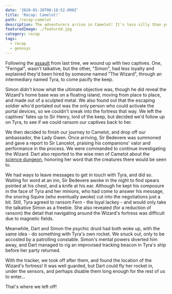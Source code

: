 ```yaml
---
date: '2020-01-20T08:18:52.000Z'
title: 'Recap: Camelot!'
path: /recap-camelot
description: The adventurers arrive in Camelot! It's less silly than you think though
featuredImage: ./featured.jpg
category: recap
tags:
  - recap
  - genesys
---
```

    


Following the [assault](/recap-assault-on-the-march-keep/) from last time, we wound up with two captives. One, "Ferngal", wasn't talkative, but the other, "Simon", had less loyalty and explained they'd been hired by someone named "The Wizard", through an intermediary named Tyra, to come pacify the keep.

Simon didn't know what the ultimate objective was, though he did reveal the Wizard's home base was on a floating island, moving from place to place, and made out of a sculpted metal. We also found out that the escaping soldier who'd portaled out was the only person who could activate the portal devices, so we couldn't sneak into the fortress that way. We left the captives' fates up to Sir Henry, lord of the keep, but decided we'd follow up on Tyra, to see if we could ransom our captives back to her.

We then decided to finish our journey to Camelot, and drop off our ambassador, the Lady Gwen. Once arriving, Sir Bedevere was summoned and gave a report to Sir Lancelot, praising his companions' valor and performance in the process. We were commanded to continue investigating the Wizard. Dart also reported to the wise men of Camelot about the [science dungeon](/recap-king-crabbes-dungeon-crawl/), honoring her word that the creatures there would be seen to.

We had ways to leave messages to get in touch with Tyra, and did so. Waiting for word at an inn, Sir Bedevere awoke in the night to find spears pointed at his chest, and a knife at his ear. Although he kept his composure in the face of Tyra and her minions, who had come to answer his message, the snoring Squire (who eventually awoke) cut into the negotiations just a bit. Still, Tyra agreed to ransom Fern - the loyal lackey - and would only take the talkative Simon as a freebie. She also revealed (for a reduction of ransom) the detail that navigating around the Wizard's fortress was difficult due to magnetic fields.

Meanwhile, Dart and Simon the psychic druid had both woke up, with the same idea - do something with Tyra's own rocket. We snuck out, only to be accosted by a patrolling constable. Simon's mental powers diverted him away, and Dart managed to rig an improvised tracking beacon in Tyra's ship before her party returned.

With the tracker, we took off after them, and found the location of the Wizard's fortress! It was well guarded, but Dart could fly her rocket in, under the sensors, and perhaps disable them long enough for the rest of us to enter...

That's where we left off!


    